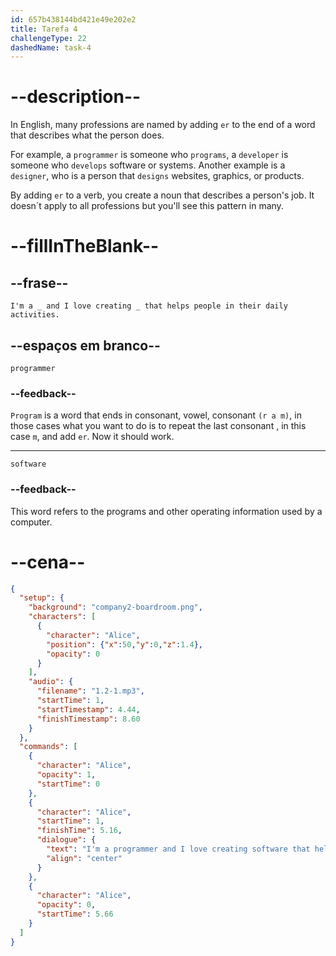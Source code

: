 ```yaml
---
id: 657b438144bd421e49e202e2
title: Tarefa 4
challengeType: 22
dashedName: task-4
---
```


<!--
AUDIO REFERENCE:

Alice: I'm a _ and I love creating _ that helps people in their daily activities.

-->

# --description--

In English, many professions are named by adding `er` to the end of a word that describes what the person does.

For example, a `programmer` is someone who `programs`, a `developer` is someone who `develops` software or systems. Another example is a `designer`, who is a person that `designs` websites, graphics, or products.

By adding `er` to a verb, you create a noun that describes a person's job. It doesn´t apply to all professions but you'll see this pattern in many.

# --fillInTheBlank--

## --frase--

`I'm a _ and I love creating _ that helps people in their daily activities.`

## --espaços em branco--

`programmer`

### --feedback--

`Program` is a word that ends in consonant, vowel, consonant `(r a m)`, in those cases what you want to do is to repeat the last consonant , in this case `m`, and add `er`. Now it should work.

---

`software`

### --feedback--

This word refers to the programs and other operating information used by a computer.


# --cena--

```json
{
  "setup": {
    "background": "company2-boardroom.png",
    "characters": [
      {
        "character": "Alice",
        "position": {"x":50,"y":0,"z":1.4},
        "opacity": 0
      }
    ],
    "audio": {
      "filename": "1.2-1.mp3",
      "startTime": 1,
      "startTimestamp": 4.44,
      "finishTimestamp": 8.60
    }
  },
  "commands": [
    {
      "character": "Alice",
      "opacity": 1,
      "startTime": 0
    },
    {
      "character": "Alice",
      "startTime": 1,
      "finishTime": 5.16,
      "dialogue": {
        "text": "I'm a programmer and I love creating software that helps people in their daily activities.",
        "align": "center"
      }
    },
    {
      "character": "Alice",
      "opacity": 0,
      "startTime": 5.66
    }
  ]
}
```
